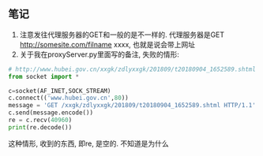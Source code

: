 ## 笔记
1. 注意发往代理服务器的GET和一般的是不一样的. 代理服务器是GET http://somesite.com/filname xxxx, 也就是说会带上网址
2. 关于我在proxyServer.py里面写的备注, 失败的情形:
```python
# http://www.hubei.gov.cn/xxgk/zdlyxxgk/201809/t20180904_1652589.shtml
from socket import *

c=socket(AF_INET,SOCK_STREAM)
c.connect(('www.hubei.gov.cn',80))
message = 'GET /xxgk/zdlyxxgk/201809/t20180904_1652589.shtml HTTP/1.1'
c.send(message.encode())
re = c.recv(40960)
print(re.decode())
```
这种情形, 收到的东西, 即re, 是空的. 不知道是为什么
